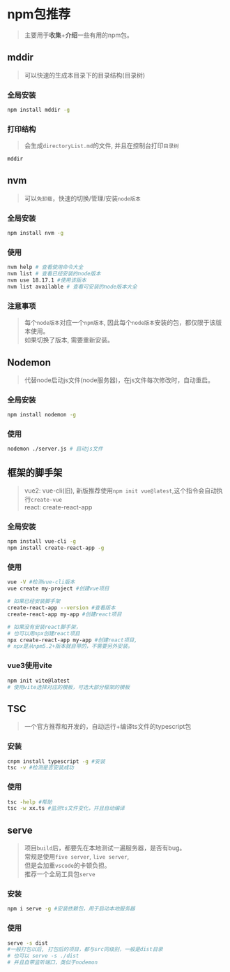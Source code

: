 # npm包推荐
> 主要用于**收集**+**介绍**一些有用的npm包。
## mddir
> 可以快速的生成本目录下的目录结构(目录树)
### 全局安装
```sh
npm install mddir -g
```
### 打印结构
> 会生成`directoryList.md`的文件, 并且在控制台打印`目录树`
```sh
mddir
```

## nvm
> 可以`免卸载`，快速的切换/管理/安装`node版本`
### 全局安装
```sh
npm install nvm -g
```
### 使用
```sh
nvm help # 查看使用命令大全
nvm list # 查看已经安装的node版本
nvm use 18.17.1 #使用该版本
nvm list available # 查看可安装的node版本大全
```
### 注意事项
> 每个`node版本`对应一个`npm版本`, 因此每个`node版本`安装的包，都仅限于该版本使用。  
> 如果切换了版本, 需要重新安装。

## Nodemon
> 代替node启动js文件(node服务器)，在js文件每次修改时，自动重启。
### 全局安装
```sh
npm install nodemon -g
```

### 使用
```sh
nodemon ./server.js # 启动js文件
```

## 框架的脚手架
> vue2: vue-cli(旧), 新版推荐使用`npm init vue@latest`,这个指令会自动执行`create-vue`  
> react: create-react-app   
### 全局安装
```sh
npm install vue-cli -g
npm install create-react-app -g
```
### 使用
```sh
vue -V #检测vue-cli版本
vue create my-project #创建vue项目

# 如果已经安装脚手架
create-react-app --version #查看版本
create-react-app my-app #创建react项目

# 如果没有安装react脚手架，
# 也可以用npx创建react项目
npx create-react-app my-app #创建react项目, 
# npx是从npm5.2+版本就自带的，不需要另外安装。
```
### vue3使用vite
```sh
npm init vite@latest 
# 使用vite选择对应的模板，可选大部分框架的模板
```
## TSC
> 一个官方推荐和开发的，自动运行+编译ts文件的typescript包
### 安装
```sh
cnpm install typescript -g #安装
tsc -v #检测是否安装成功
```

### 使用
```sh
tsc -help #帮助
tsc -w xx.ts #监测ts文件变化，并且自动编译
```

## serve
> 项目`build`后，都要先在本地测试一遍服务器，是否有bug。  
> 常规是使用`five server`, `live server`,   
> 但是会加重`vscode`的卡顿负担。  
> 推荐一个全局工具包`serve`
### 安装
```sh
npm i serve -g #安装依赖包，用于启动本地服务器
```
### 使用
```sh
serve -s dist 
#一般打包以后, 打包后的项目，都与src同级别，一般是dist目录 
# 也可以 serve -s ./dist
# 并且自带监听端口，类似于nodemon
```